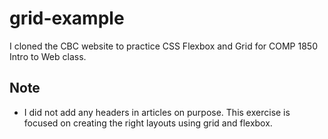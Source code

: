 # grid-example
I cloned the CBC website to practice CSS Flexbox and Grid for COMP 1850 Intro to Web class.

## Note
- I did not add any headers in articles on purpose. This exercise is focused on creating the right layouts using grid and flexbox. 
